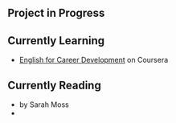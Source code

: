 ## Project in Progress



## Currently Learning
- [English for Career Development](https://www.coursera.org/learn/careerdevelopment/home/welcome) on Coursera

## Currently Reading
- <Ghost Wall> by Sarah Moss
- <Practical Statistics for Data Scientists>


